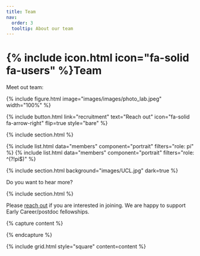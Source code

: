 ```yaml
---
title: Team
nav:
  order: 3
  tooltip: About our team
---
```


# {% include icon.html icon="fa-solid fa-users" %}Team

Meet out team:

{%
  include figure.html
  image="images/images/photo_lab.jpeg"
  width="100%"
%}

{%
  include button.html
  link="recruitment"
  text="Reach out"
  icon="fa-solid fa-arrow-right"
  flip=true
  style="bare"
%}

{% include section.html %}

{% include list.html data="members" component="portrait" filters="role: pi" %}
{% include list.html data="members" component="portrait" filters="role: ^(?!pi$)" %}

{% include section.html background="images/UCL.jpg" dark=true %}

Do you want to hear more?

{% include section.html %}

Please [reach out](/recruitment) if you are interested in joining. We are happy to support Early Career/postdoc fellowships. 

{% capture content %}

{% endcapture %}

{% include grid.html style="square" content=content %}

